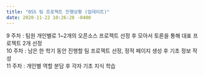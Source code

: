 ```yaml
---
title: "OSS 팀 프로젝트 진행상황 (업데이트)"
date: 2020-11-22 10:26:28 -0400
---
```


9 주차 : 팀원 개인별로 1~2개의 오픈소스 프로젝트 선정 후 모아서 토론을 통해 대표 프로젝트 2개 선정  
10 주차 : 남은 한 학기 동안 진행할 팀 프로젝트 선정, 정적 페이지 생성 후 기초 정보 작성  
11 주차 : 개인별 역할 분담 후 각자 기초 지식 학습  
